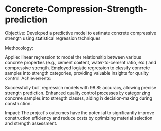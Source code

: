# Concrete-Compression-Strength-prediction
Objective: Developed a predictive model to estimate concrete compressive strength using statistical regression techniques.

Methodology:

Applied linear regression to model the relationship between various concrete properties (e.g., cement content, water-to-cement ratio, etc.) and compressive strength.
Employed logistic regression to classify concrete samples into strength categories, providing valuable insights for quality control.
Achievements:

Successfully built regression models with 98.85 accuracy, allowing precise strength prediction.
Enhanced quality control processes by categorizing concrete samples into strength classes, aiding in decision-making during construction.

Impact: The project's outcomes have the potential to significantly improve construction efficiency and reduce costs by optimizing material selection and strength assessment.

